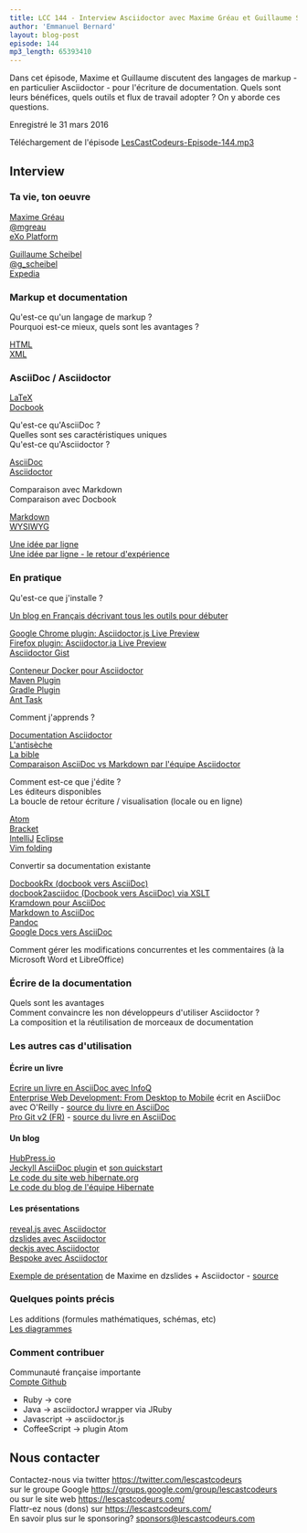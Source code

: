 ```yaml
---
title: LCC 144 - Interview Asciidoctor avec Maxime Gréau et Guillaume Scheibel
author: 'Emmanuel Bernard'
layout: blog-post
episode: 144
mp3_length: 65393410
---
```

Dans cet épisode, Maxime et Guillaume discutent des langages de markup - en particulier Asciidoctor - pour l'écriture de documentation.
Quels sont leurs bénéfices, quels outils et flux de travail adopter ? On y aborde ces questions.

Enregistré le 31 mars 2016

Téléchargement de l'épisode [LesCastCodeurs-Episode-144.mp3](http://traffic.libsyn.com/lescastcodeurs/LesCastCodeurs-Episode-144.mp3)

## Interview

### Ta vie, ton oeuvre

[Maxime Gréau](http://mgreau.com)  
[@mgreau](https://twitter.com/mgreau)  
[eXo Platform](https://www.exoplatform.com)  

[Guillaume Scheibel](http://www.gscheibel.net)  
[@g_scheibel](https://twitter.com/g_scheibel)  
[Expedia](https://www.expedia.fr)  

### Markup et documentation

Qu'est-ce qu'un langage de markup ?  
Pourquoi est-ce mieux, quels sont les avantages ?  

[HTML](https://en.wikipedia.org/wiki/HTML)  
[XML](https://en.wikipedia.org/wiki/XML)  

### AsciiDoc / Asciidoctor

[LaTeX](http://www.latex-project.org)  
[Docbook](http://docbook.org)  

Qu'est-ce qu'AsciiDoc ?  
Quelles sont ses caractéristiques uniques  
Qu'est-ce qu'Asciidoctor ?  

[AsciiDoc](http://asciidoc.org)  
[Asciidoctor](http://asciidoctor.org)  

Comparaison avec Markdown  
Comparaison avec Docbook  

[Markdown](http://daringfireball.net/projects/markdown/)  
[WYSIWYG](https://en.wikipedia.org/wiki/WYSIWYG)  

[Une idée par ligne](https://emmanuelbernard.com/blog/2013/08/08/one-line-per-idea/)  
[Une idée par ligne - le retour d'expérience](https://emmanuelbernard.com/blog/2014/10/06/one-line-per-ide-feedback/)  

### En pratique

Qu'est-ce que j'installe ?  

[Un blog en Français décrivant tous les outils pour débuter](http://asciidoctor.org/news/2016/04/05/debuter-avec-asciidoctor/)  

[Google Chrome plugin: Asciidoctor.js Live Preview](https://chrome.google.com/webstore/detail/asciidoctorjs-live-previe/iaalpfgpbocpdfblpnhhgllgbdbchmia)  
[Firefox plugin: Asciidoctor.ja Live Preview](https://addons.mozilla.org/en-US/firefox/addon/asciidoctorjs-live-preview/)  
[Asciidoctor Gist](http://gist.asciidoctor.org)  

[Conteneur Docker pour Asciidoctor](https://hub.docker.com/r/asciidoctor/docker-asciidoctor/)  
[Maven Plugin](https://github.com/asciidoctor/asciidoctor-maven-plugin)  
[Gradle Plugin](https://github.com/asciidoctor/asciidoctor-gradle-plugin)  
[Ant Task](https://github.com/asciidoctor/asciidoctor-ant)  

Comment j'apprends ?  

[Documentation Asciidoctor](http://asciidoctor.org/docs/)  
[L'antisèche](http://asciidoctor.org/docs/asciidoc-syntax-quick-reference/)  
[La bible](http://asciidoctor.org/docs/user-manual/)  
[Comparaison AsciiDoc vs Markdown par l'équipe Asciidoctor](http://asciidoctor.org/docs/user-manual/#compared-to-markdown)  

Comment est-ce que j'édite ?  
Les éditeurs disponibles  
La boucle de retour écriture / visualisation (locale ou en ligne)  

[Atom](https://atom.io/packages/asciidoc-preview)  
[Bracket](https://github.com/asciidoctor/brackets-asciidoc-preview)  
[IntelliJ](https://plugins.jetbrains.com/plugin/7391)
[Eclipse](https://wiki.eclipse.org/Mylyn/WikiText/AsciiDoc)  
[Vim folding](https://emmanuelbernard.com/blog/2016/02/11/asciidoc-folding-vim/)  

Convertir sa documentation existante  

[DocbookRx (docbook vers AsciiDoc)](https://github.com/opendevise/docbookrx)  
[docbook2asciidoc (Docbook vers AsciiDoc) via XSLT](https://github.com/emmanuelbernard/docbook2asciidoc/tree/ogm-tweaks)  
[Kramdown pour AsciiDoc](https://github.com/opendevise/kramdown-asciidoc)  
[Markdown to AsciiDoc](https://github.com/bodiam/markdown-to-asciidoc)  
[Pandoc](http://pandoc.org)  
[Google Docs vers AsciiDoc](https://github.com/Mogztter/asciidoc-googledocs-addon)  

Comment gérer les modifications concurrentes et les commentaires (à la Microsoft Word et LibreOffice)  

### Écrire de la documentation

Quels sont les avantages  
Comment convaincre les non développeurs d'utiliser Asciidoctor ?  
La composition et la réutilisation de morceaux de documentation  

### Les autres cas d'utilisation

#### Écrire un livre

[Ecrire un livre en AsciiDoc avec InfoQ](http://www.infoq.com/minibook-guidelines)  
[Enterprise Web Development: From Desktop to Mobile](http://enterprisewebbook.com/) écrit en AsciiDoc avec O'Reilly - [source du livre en AsciiDoc](https://github.com/Farata/EnterpriseWebBook/)  
[Pro Git v2 (FR)](https://git-scm.com/book/fr/v2) - [source du livre en AsciiDoc](https://github.com/progit/progit2/tree/master/book)  

#### Un blog

[HubPress.io](http://hubpress.io)  
[Jeckyll AsciiDoc plugin](https://github.com/asciidoctor/jekyll-asciidoc) et [son quickstart](https://github.com/asciidoctor/jekyll-asciidoc-quickstart)  
[Le code du site web hibernate.org](https://github.com/hibernate/hibernate.org)  
[Le code du blog de l'équipe Hibernate](https://github.com/hibernate/in.relation.to/)  

#### Les présentations

[reveal.js avec Asciidoctor](http://asciidoctor.org/docs/install-and-use-revealjs-backend/)  
[dzslides avec Asciidoctor](https://github.com/mojavelinux/asciidoc-dzslides-backend)  
[deckjs avec Asciidoctor](http://asciidoctor.org/docs/install-and-use-deckjs-backend/)  
[Bespoke avec Asciidoctor](https://github.com/asciidoctor/asciidoctor-bespoke)  

[Exemple de présentation](http://mgreau.com/slides/devnation2015/slides.htm) de Maxime en dzslides + Asciidoctor - [source](https://github.com/mgreau/asciidoc-create-publish-everywhere-from-anywhere/tree/master/slides)  

### Quelques points précis

Les additions (formules mathématiques, schémas, etc)  
[Les diagrammes](https://github.com/asciidoctor/asciidoctor-diagram)  

### Comment contribuer

Communauté française importante  
[Compte Github](https://github.com/asciidoctor)

* Ruby -> core
* Java -> asciidoctorJ wrapper via JRuby
* Javascript -> asciidoctor.js
* CoffeeScript -> plugin Atom

## Nous contacter

Contactez-nous via twitter <https://twitter.com/lescastcodeurs>  
sur le groupe Google <https://groups.google.com/group/lescastcodeurs>  
ou sur le site web <https://lescastcodeurs.com/>  
Flattr-ez nous (dons) sur <https://lescastcodeurs.com/>  
En savoir plus sur le sponsoring? sponsors@lescastcodeurs.com  
